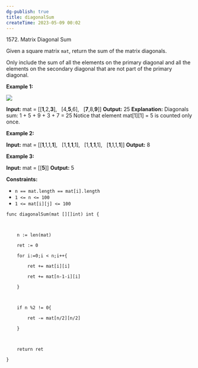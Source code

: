 ```yaml
---
dg-publish: true
title: diagonalSum
createTime: 2023-05-09 00:02  
---
```


1572. Matrix Diagonal Sum

Given a square matrix `mat`, return the sum of the matrix diagonals.

Only include the sum of all the elements on the primary diagonal and all the elements on the secondary diagonal that are not part of the primary diagonal.

**Example 1:**

![](https://assets.leetcode.com/uploads/2020/08/14/sample_1911.png)

**Input:** mat = [[**1**,2,**3**],
              [4,**5**,6],
              [**7**,8,**9**]]
**Output:** 25
**Explanation:** Diagonals sum: 1 + 5 + 9 + 3 + 7 = 25
Notice that element mat[1][1] = 5 is counted only once.

**Example 2:**

**Input:** mat = [[**1**,1,1,**1**],
              [1,**1**,**1**,1],
              [1,**1**,**1**,1],
              [**1**,1,1,**1**]]
**Output:** 8

**Example 3:**

**Input:** mat = [[**5**]]
**Output:** 5

**Constraints:**

-   `n == mat.length == mat[i].length`
-   `1 <= n <= 100`
-   `1 <= mat[i][j] <= 100`
```
func diagonalSum(mat [][]int) int {

  

    n := len(mat)

    ret := 0

    for i:=0;i < n;i++{

        ret += mat[i][i]

        ret += mat[n-1-i][i]

    }

  

    if n %2 != 0{

        ret -= mat[n/2][n/2]

    }  

  

    return ret

}
```
